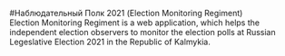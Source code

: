 #Наблюдательный Полк 2021 (Election Monitoring Regiment)
<br>
Election Monitoring Regiment is a web application, which helps the independent election observers 
to monitor the election polls at Russian Legeslative Election 2021 in the Republic of Kalmykia.
